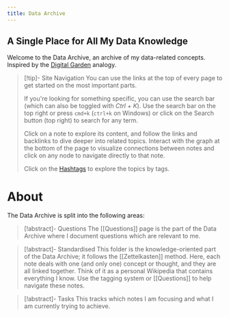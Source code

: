 ```yaml
---
title: Data Archive
---
```

## A Single Place for All My Data Knowledge

Welcome to the Data Archive, an archive of my data-related concepts. Inspired by the [Digital Garden](https://jzhao.xyz/posts/networked-thought/) analogy.

> [!tip]- Site Navigation
> You can use the links at the top of every page to get started on the most important parts.
> 
> If you're looking for something specific, you can use the search bar (which can also be toggled with _Ctrl + K_).
>  Use the search bar on the top right or press `cmd+k` (`ctrl+k` on Windows) or click on the Search button (top right) to search for any term.
>  
> Click on a note to explore its content, and follow the links and backlinks to dive deeper into related topics.
> Interact with the graph at the bottom of the page to visualize connections between notes and click on any node to navigate directly to that note.
> 
> Click on the [Hashtags](Tags.md) to explore the topics by tags. 
# About

The Data Archive is split into the following areas:

> [!abstract]- Questions
> The [[Questions]] page is the part of the Data Archive where I document questions which are relevant to me.
> 

> [!abstract]- Standardised
> This folder is the knowledge-oriented part of the Data Archive; it follows the [[Zettelkasten]] method. Here, each note deals with one (and only one) concept or thought, and they are all linked together. Think of it as a personal Wikipedia that contains everything I know. Use the tagging system or [[Questions]] to help navigate these notes.
>

> [!abstract]- Tasks
> This tracks which notes I am focusing and what I am currently trying to achieve.

